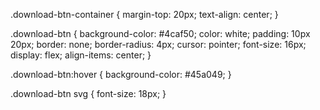 .download-btn-container {
  margin-top: 20px;
  text-align: center;
}

.download-btn {
  background-color: #4caf50;
  color: white;
  padding: 10px 20px;
  border: none;
  border-radius: 4px;
  cursor: pointer;
  font-size: 16px;
  display: flex;
  align-items: center;
}

.download-btn:hover {
  background-color: #45a049;
}

.download-btn svg {
  font-size: 18px;
}
